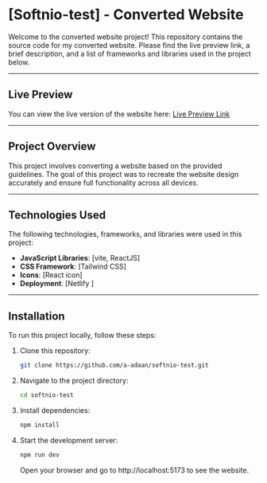 # [Softnio-test] - Converted Website

Welcome to the converted website project! This repository contains the source code for my converted website. Please find the live preview link, a brief description, and a list of frameworks and libraries used in the project below.

---

## Live Preview

You can view the live version of the website here: [Live Preview Link](https://softnio-test.netlify.app/)

---

## Project Overview

This project involves converting a website based on the provided guidelines. The goal of this project was to recreate the website design accurately and ensure full functionality across all devices.

---

## Technologies Used

The following technologies, frameworks, and libraries were used in this project:

- **JavaScript Libraries**: [vite, ReactJS]
- **CSS Framework**: [Tailwind CSS]
- **Icons**: [React icon]
- **Deployment**: [Netlify ]

---

## Installation

To run this project locally, follow these steps:

1. Clone this repository:
   ```bash
   git clone https://github.com/a-adaan/softnio-test.git
   ```
2. Navigate to the project directory:

   ```bash
   cd softnio-test
   ```

3. Install dependencies:
   ```bash
   npm install
   ```
4. Start the development server:
   ```bash
   npm run dev
   ```
   Open your browser and go to http://localhost:5173 to see the website.
